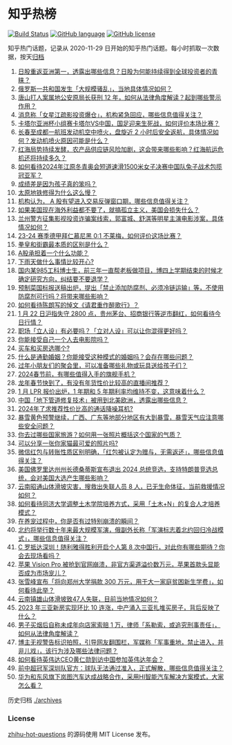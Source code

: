 # 知乎热榜
[![Build Status](https://github.com/ToWeLong/zhihu-hot-questions/workflows/CI/badge.svg)](https://github.com/ToWeLong/zhihu-hot-questions/actions)
[![GitHub language](https://img.shields.io/badge/language-golang-orange.svg)](https://golang.org/)
[![GitHub license](https://img.shields.io/github/license/ToWeLong/zhihu-hot-questions)](https://github.com/ToWeLong/zhihu-hot-questions/blob/main/LICENSE)

知乎热门话题，记录从 2020-11-29 日开始的知乎热门话题。每小时抓取一次数据，按天[归档](./archives)

<!-- BEGIN -->

1. [日股重返亚洲第一，透露出哪些信息？日股为何能持续得到全球投资者的青睐？](https://www.zhihu.com/question/640238417)
1. [俄罗斯一共和国发生「大规模骚乱」，当地具体情况如何？](https://www.zhihu.com/question/640079536)
1. [唐山打人案属地公安原局长获刑 12 年，如何从法律角度解读？起到哪些警示作用？](https://www.zhihu.com/question/640689826)
1. [消息称「女星江疏影投资爆仓」，机构紧急回应，哪些信息值得关注？](https://www.zhihu.com/question/640673901)
1. [卡塔尔亚洲杯小组赛卡塔尔VS中国，国足迎来生死战，如何评价本场比赛？](https://www.zhihu.com/question/640724121)
1. [长春至成都一航班发动机空中喷火，盘旋近 2 小时后安全返航，具体情况如何？发动机喷火原因可能是什么？](https://www.zhihu.com/question/640700145)
1. [红海局势持续发酵，农产品供应链风险加剧，这会带来哪些影响？红海航运危机还将持续多久？](https://www.zhihu.com/question/640613397)
1. [如何看待2024年江原冬青奥会短道速滑1500米女子决赛中国队兔子战术包揽冠亚军？](https://www.zhihu.com/question/640576304)
1. [成绩差是因为孩子真的笨吗？](https://www.zhihu.com/question/632402145)
1. [太原地铁修得为什么这么慢？](https://www.zhihu.com/question/460842290)
1. [机构认为， A 股有望进入交易反弹窗口期，哪些信息值得关注？](https://www.zhihu.com/question/640624286)
1. [如果美国现在海外利益都不要了，就搞孤立主义，美国会损失什么？](https://www.zhihu.com/question/639805234)
1. [兰州警方征集影视投资诈骗案线索，郭富城、舒淇等明星主演电影涉案，具体情况如何？](https://www.zhihu.com/question/640675559)
1. [23-24 赛季德甲拜仁慕尼黑 0:1 不莱梅，如何评价这场比赛？](https://www.zhihu.com/question/640574502)
1. [拳皇和街霸最本质的区别是什么？](https://www.zhihu.com/question/615809928)
1. [A股承担着一个什么功能？](https://www.zhihu.com/question/633366326)
1. [下雨天做什么事情比较开心?](https://www.zhihu.com/question/634958142)
1. [国内某985工科博士生，前三年一直帮老板做项目，博四上学期结束的时候才确定研究方向，纠结要不要退学？](https://www.zhihu.com/question/640110768)
1. [预制菜国标报送稿出炉，提出「禁止添加防腐剂、必须冷链运输」等，不使用防腐剂可行吗？将带来哪些影响？](https://www.zhihu.com/question/640674945)
1. [如何看待陈朗写的悼文《请君重作醉歌行》？](https://www.zhihu.com/question/640359835)
1. [1 月 22 日沪指失守 2800 点，贵州茅台、招商银行等逆市翻红，如何看待今日行情？](https://www.zhihu.com/question/640610592)
1. [职场「立人设」有必要吗？「立对人设」可以让你混得更好吗？](https://www.zhihu.com/question/640015331)
1. [你能接受自己一个人去电影院吗？](https://www.zhihu.com/question/636740469)
1. [买车和买房选哪个?](https://www.zhihu.com/question/637911902)
1. [什么是通勤婚姻？你能接受这种模式的婚姻吗？会存在哪些问题？](https://www.zhihu.com/question/640656527)
1. [过年小朋友们的聚会里，可以准备哪些礼物或玩具送给孩子们？](https://www.zhihu.com/question/638738065)
1. [2024春节前，有哪些值得入手的旗舰手机？](https://www.zhihu.com/question/639640415)
1. [龙年春节快到了，有没有年货性价比较高的直播间推荐？](https://www.zhihu.com/question/640641532)
1. [1 月 LPR 报价出炉，1 年期和 5 年期利率均维持不变，这意味着什么？](https://www.zhihu.com/question/640609571)
1. [中国「地下管道修复技术」被用到北美欧洲，透露出哪些信息？](https://www.zhihu.com/question/640656739)
1. [2024年了求推荐性价比高的通话降噪耳机?](https://www.zhihu.com/question/637997948)
1. [暴雪黄色预警继续，广西、广东等地部分地区有大到暴雪，暴雪天气应注意哪些安全问题？](https://www.zhihu.com/question/640603733)
1. [你去过哪些国家旅游？如何用一张照片概括这个国家的气质？](https://www.zhihu.com/question/640056814)
1. [可以分享一张你家猫最可爱的照片吗?](https://www.zhihu.com/question/639060743)
1. [微信红包与转账性质区别明确，「红包被认定为赠与，无需返还」，哪些信息值得关注？](https://www.zhihu.com/question/640602495)
1. [美国佛罗里达州州长德桑蒂斯宣布退出 2024 总统竞选，支持特朗普竞选总统，会对美国大选产生哪些影响？](https://www.zhihu.com/question/640601273)
1. [云南昭通山体滑坡灾害，搜救出失联人员 8 人，已无生命体征，当前救援情况如何？](https://www.zhihu.com/question/640663872)
1. [如何看待同济大学调整土木学院培养方式，采用「土木+N」的复合人才培养模式？](https://www.zhihu.com/question/640075512)
1. [在养宠过程中，你是否有过特别崩溃的瞬间？](https://www.zhihu.com/question/639819428)
1. [北约将举行数十年来最大规模军演，俄副外长称「军演标志着北约回归冷战模式」，哪些信息值得关注？](https://www.zhihu.com/question/640605703)
1. [C 罗抵达深圳！随利雅得胜利开启个人第 8 次中国行，对此你有哪些期待？你会去现场看吗？](https://www.zhihu.com/question/640559324)
1. [苹果 Vision Pro 被抢到官网崩溃，非官方渠道溢价数万元，苹果首款头显能否成为市场宠儿？](https://www.zhihu.com/question/640558730)
1. [张雪峰宣布「将向郑州大学捐款 300 万元，用于大一家庭贫困新生学费」，如何看待此举？](https://www.zhihu.com/question/640574901)
1. [云南镇雄山体滑坡致47人失联，目前当地情况如何？](https://www.zhihu.com/question/640612979)
1. [2023 年三亚新房实现环比 10 连涨，中产涌入三亚扎堆买房子，背后反映了什么？](https://www.zhihu.com/question/640557288)
1. [男子买烟后自称未成年向店家索赔 1 万，律师「系勒索，或追究刑事责任」，如何从法律角度解读？](https://www.zhihu.com/question/640617249)
1. [博主无视警告标识拍照，引导网友翻围栏，军媒称「军事重地，禁止进入，并非儿戏」，该行为涉及哪些法律问题？](https://www.zhihu.com/question/640659834)
1. [如何看待英伟达CEO黄仁勋到访中国参加英伟达年会？](https://www.zhihu.com/question/640555797)
1. [前中超冠军深圳队官方：球队无法通过准入，正式解散，哪些信息值得关注？](https://www.zhihu.com/question/640617233)
1. [华为和东风旗下岚图汽车达成战略合作，采用HI智能汽车解决方案模式，大家怎么看？](https://www.zhihu.com/question/640431816)

<!-- END -->

历史归档 [./archives](./archives)


### License
[zhihu-hot-questions](https://github.com/towelong/zhihu-hot-questions) 的源码使用 MIT License 发布。